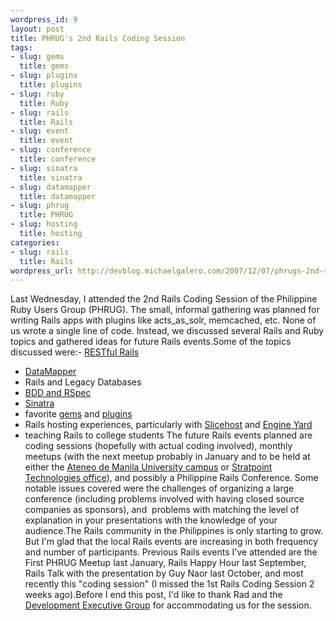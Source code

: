 ```yaml
--- 
wordpress_id: 9
layout: post
title: PHRUG's 2nd Rails Coding Session
tags: 
- slug: gems
  title: gems
- slug: plugins
  title: plugins
- slug: ruby
  title: Ruby
- slug: rails
  title: Rails
- slug: event
  title: event
- slug: conference
  title: conference
- slug: sinatra
  title: sinatra
- slug: datamapper
  title: datamapper
- slug: phrug
  title: PHRUG
- slug: hosting
  title: hosting
categories: 
- slug: rails
  title: Rails
wordpress_url: http://devblog.michaelgalero.com/2007/12/07/phrugs-2nd-rails-coding-session/
---
```

Last Wednesday, I attended the 2nd Rails Coding Session of the Philippine Ruby Users Group (PHRUG). The small, informal gathering was planned for writing Rails apps with plugins like acts_as_solr, memcached, etc. None of us wrote a single line of code. Instead, we discussed several Rails and Ruby topics and gathered ideas for future Rails events.Some of the topics discussed were:- [RESTful Rails](http://topfunky.com/clients/peepcode/REST-cheatsheet.pdf "REST cheatsheet pdf from Peepcode")
- [DataMapper](http://datamapper.org/ "DataMapper's official, nice-looking website")
- Rails and Legacy Databases
- [BDD and RSpec](http://railsenvy.com/2007/10/4/how-i-learned-to-love-testing-presentation "a Rails Envy presentation on BDD and RSpec")
- [Sinatra](http://sinatra.rubyforge.org/ "Sinatra's concise website")
- favorite [gems](http://www.workingwithrails.com/browse/rubygems/usage "Working with Rails page on Gems popularity") and [plugins](http://www.workingwithrails.com/browse/railsplugins/usage "Working with Rails page on Plugins popularity")
- Rails hosting experiences, particularly with [Slicehost](http://www.slicehost.com/ "Slicehost official website") and [Engine Yard](http://engineyard.com/ "Engine Yard official website")
- teaching Rails to college students
The future Rails events planned are coding sessions (hopefully with actual coding involved), monthly meetups (with the next meetup probably in January and to be held at either the [Ateneo de Manila University campus](http://www.admu.edu.ph/ "Ateneo de Manila website, see footer for address") or [Stratpoint Technologies office](http://www.stratpoint.com/contact.html "Contact page of Stratpoint technologies with address")), and possibly a Philippine Rails Conference. Some notable issues covered were the challenges of organizing a large conference (including problems involved with having closed source companies as sponsors), and  problems with matching the level of explanation in your presentations with the knowledge of your audience.The Rails community in the Philippines is only starting to grow. But I'm glad that the local Rails events are increasing in both frequency and number of participants. Previous Rails events I've attended are the First PHRUG Meetup last January, Rails Happy Hour last September, Rails Talk with the presentation by Guy Naor last October, and most recently this "coding session" (I missed the 1st Rails Coding Session 2 weeks ago).Before I end this post, I'd like to thank Rad and the [Development Executive Group](http://www.developmentex.com/index.jsp "Development Executive Group's official website") for accommodating us for the session.

